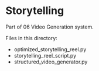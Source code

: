 # Storytelling

Part of 06 Video Generation system.

Files in this directory:
- optimized_storytelling_reel.py
- storytelling_reel_script.py
- structured_video_generator.py
